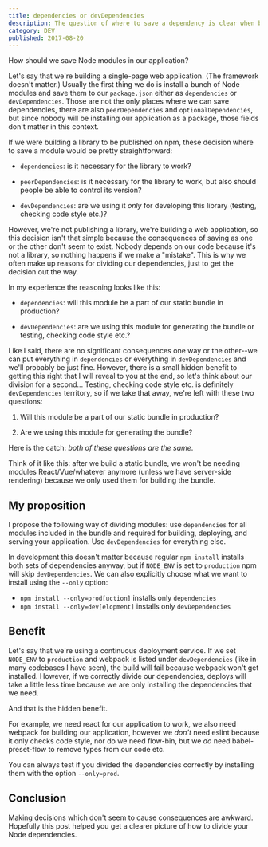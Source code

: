```yaml
---
title: dependencies or devDependencies
description: The question of where to save a dependency is clear when building a library, but in application codebases it's usually just a convention.
category: DEV
published: 2017-08-20
---
```


How should we save Node modules in our application?

Let's say that we're building a single-page web application. (The framework doesn't matter.) Usually the first thing we do is install a bunch of Node modules and save them to our `package.json` either as `dependencies` or `devDependencies`. Those are not the only places where we can save dependencies, there are also `peerDependencies` and `optionalDependencies`, but since nobody will be installing our application as a package, those fields don't matter in this context.

If we were building a library to be published on npm, these decision where to save a module would be pretty straightforward:

  - `dependencies`: is it necessary for the library to work?

  - `peerDependencies`: is it necessary for the library to work, but also should people be able to control its version?

  - `devDependencies`: are we using it _only_ for developing this library (testing, checking code style etc.)?

However, we're not publishing a library, we're building a web application, so this decision isn't that simple because the consequences of saving as one or the other don't seem to exist. Nobody depends on our code because it's not a library, so nothing happens if we make a "mistake". This is why we often make up reasons for dividing our dependencies, just to get the decision out the way.

In my experience the reasoning looks like this:

  - `dependencies`: will this module be a part of our static bundle in production?

  - `devDependencies`: are we using this module for generating the bundle or testing, checking code style etc.?

Like I said, there are no significant consequences one way or the other--we can put everything in `dependencies` or everything in `devDependencies` and we'll probably be just fine. However, there is a small hidden benefit to getting this right that I will reveal to you at the end, so let's think about our division for a second... Testing, checking code style etc. is definitely `devDependencies` territory, so if we take that away, we're left with these two questions:

  1. Will this module be a part of our static bundle in production?

  2. Are we using this module for generating the bundle?

Here is the catch: _both of these questions are the same_.

Think of it like this: after we build a static bundle, we won't be needing modules React/Vue/whatever anymore (unless we have server-side rendering) because we only used them for building the bundle.

## My proposition

I propose the following way of dividing modules: use `dependencies` for all modules included in the bundle and required for building, deploying, and serving your application. Use `devDependencies` for everything else.

In development this doesn't matter because regular `npm install` installs both sets of dependencies anyway, but if `NODE_ENV` is set to `production` npm will skip `devDependencies`. We can also explicitly choose what we want to install using the `--only` option:

  - `npm install --only=prod[uction]` installs only `dependencies`
  - `npm install --only=dev[elopment]` installs only `devDependencies`

## Benefit

Let's say that we're using a continuous deployment service. If we set `NODE_ENV` to `production` and webpack is listed under `devDependencies` (like in many codebases I have seen), the build will fail because webpack won't get installed. However, if we correctly divide our dependencies, deploys will take a little less time because we are only installing the dependencies that we need.

And that is the hidden benefit.

For example, we need react for our application to work, we also need webpack for building our application, however we _don't_ need eslint because it only checks code style, nor do we need flow-bin, but we _do_ need babel-preset-flow to remove types from our code etc.

You can always test if you divided the dependencies correctly by installing them with the option `--only=prod`.

## Conclusion

Making decisions which don't seem to cause consequences are awkward. Hopefully this post helped you get a clearer picture of how to divide your Node dependencies.
